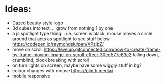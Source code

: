 # Ideas:

* Dazed beauty style logo
* 3d cubes into text, .. grow from nothing 1 by one
* a js spotlight type thing... i.e. screen is black, mouse moves a circle around that acts as spotlight to see stuff below https://codepen.io/raymondsiu/pen/XPzjbZ/
* move on scroll https://levelup.gitconnected.com/how-to-create-frame-by-frame-moving-image-on-scroll-effect-30ce577c63c2 falling down, crumblind, block breaking with scroll
* on turn lights on screen, maybe have some wiggly stuff in bg?
* colour changes with mouse https://plinth.media/
* mobile responsive